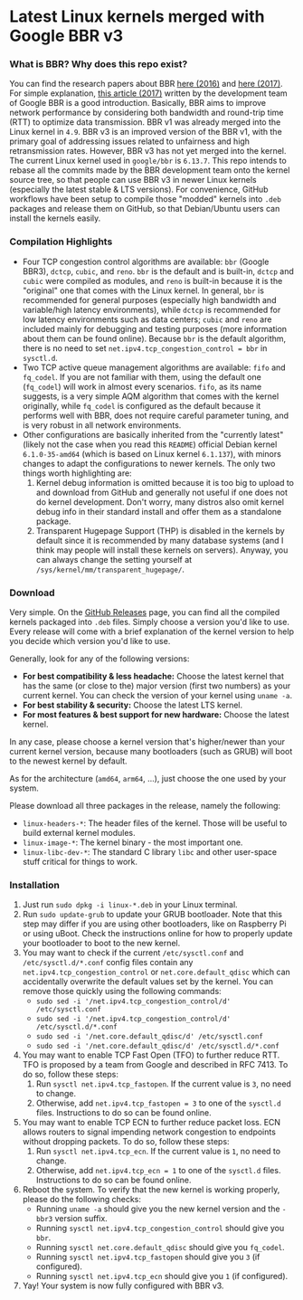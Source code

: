 # Latest Linux kernels merged with Google BBR v3

### What is BBR? Why does this repo exist?
You can find the research papers about BBR [here (2016)](https://research.google/pubs/bbr-congestion-based-congestion-control-2/) and [here (2017)](https://dl.acm.org/doi/10.1145/3009824). 
For simple explanation, [this article (2017)](https://cloud.google.com/blog/products/networking/tcp-bbr-congestion-control-comes-to-gcp-your-internet-just-got-faster) written by the development team of Google BBR is a good introduction.
Basically, BBR aims to improve network performance by considering both bandwidth and round-trip time (RTT) to optimize data transmission.
BBR v1 was already merged into the Linux kernel in `4.9`.
BBR v3 is an improved version of the BBR v1, with the primary goal of addressing issues related to unfairness and high retransmission rates.
However, BBR v3 has not yet merged into the kernel.
The current Linux kernel used in `google/bbr` is `6.13.7`. 
This repo intends to rebase all the commits made by the BBR development team onto the kernel source tree, so that people can use BBR v3 in newer Linux kernels (especially the latest stable & LTS versions).
For convenience, GitHub workflows have been setup to compile those "modded" kernels into `.deb` packages and release them on GitHub, so that Debian/Ubuntu users can install the kernels easily.

### Compilation Highlights
- Four TCP congestion control algorithms are available: `bbr` (Google BBR3), `dctcp`, `cubic`, and `reno`. `bbr` is the default and is built-in, `dctcp` and `cubic` were compiled as modules, and `reno` is built-in because it is the "original" one that comes with the Linux kernel. In general, `bbr` is recommended for general purposes (especially high bandwidth and variable/high latency environments), while `dctcp` is recommended for low latency environments such as data centers; `cubic` and `reno` are included mainly for debugging and testing purposes (more information about them can be found online). Because `bbr` is the default algorithm, there is no need to set `net.ipv4.tcp_congestion_control = bbr` in `sysctl.d`.
- Two TCP active queue management algorithms are available: `fifo` and `fq_codel`. If you are not familiar with them, using the default one (`fq_codel`) will work in almost every scenarios. `fifo`, as its name suggests, is a very simple AQM algorithm that comes with the kernel originally, while `fq_codel` is configured as the default because it performs well with BBR, does not require careful parameter tuning, and is very robust in all network environments.
- Other configurations are basically inherited from the "currently latest" (likely not the case when you read this `README`) official Debian kernel `6.1.0-35-amd64` (which is based on Linux kernel `6.1.137`), with minors changes to adapt the configurations to newer kernels. The only two things worth highlighting are:
    1. Kernel debug information is omitted because it is too big to upload to and download from GitHub and generally not useful if one does not do kernel development. Don't worry, many distros also omit kernel debug info in their standard install and offer them as a standalone package. 
    1. Transparent Hugepage Support (THP) is disabled in the kernels by default since it is recommended by many database systems (and I think may people will install these kernels on servers). Anyway, you can always change the setting yourself at `/sys/kernel/mm/transparent_hugepage/`.

### Download
Very simple. 
On the [GitHub Releases](https://github.com/XDflight/bbr3-debs/releases) page, you can find all the compiled kernels packaged into `.deb` files. 
Simply choose a version you'd like to use. 
Every release will come with a brief explanation of the kernel version to help you decide which version you'd like to use. 

Generally, look for any of the following versions:
- **For best compatibility & less headache:** Choose the latest kernel that has the same (or close to the) major version (first two numbers) as your current kernel. You can check the version of your kernel using `uname -a`.
- **For best stability & security:** Choose the latest LTS kernel.
- **For most features & best support for new hardware:** Choose the latest kernel.

In any case, please choose a kernel version that's higher/newer than your current kernel version, because many bootloaders (such as GRUB) will boot to the newest kernel by default. 

As for the architecture (`amd64`, `arm64`, ...), just choose the one used by your system.

Please download all three packages in the release, namely the following:
- `linux-headers-*`: The header files of the kernel. Those will be useful to build external kernel modules.
- `linux-image-*`: The kernel binary - the most important one.
- `linux-libc-dev-*`: The standard C library `libc` and other user-space stuff critical for things to work.

### Installation
1. Just run `sudo dpkg -i linux-*.deb` in your Linux terminal.
1. Run `sudo update-grub` to update your GRUB bootloader. Note that this step may differ if you are using other bootloaders, like on Raspberry Pi or using uBoot. Check the instructions online for how to properly update your bootloader to boot to the new kernel.
1. You may want to check if the current `/etc/sysctl.conf` and `/etc/sysctl.d/*.conf` config files contain any `net.ipv4.tcp_congestion_control` or `net.core.default_qdisc` which can accidentally overwrite the default values set by the kernel. You can remove those quickly using the following commands:
    - `sudo sed -i '/net.ipv4.tcp_congestion_control/d' /etc/sysctl.conf`
    - `sudo sed -i '/net.ipv4.tcp_congestion_control/d' /etc/sysctl.d/*.conf`
    - `sudo sed -i '/net.core.default_qdisc/d' /etc/sysctl.conf`
    - `sudo sed -i '/net.core.default_qdisc/d' /etc/sysctl.d/*.conf`
1. You may want to enable TCP Fast Open (TFO) to further reduce RTT. TFO is proposed by a team from Google and described in RFC 7413. To do so, follow these steps:
    1. Run `sysctl net.ipv4.tcp_fastopen`. If the current value is `3`, no need to change.
    1. Otherwise, add `net.ipv4.tcp_fastopen = 3` to one of the `sysctl.d` files. Instructions to do so can be found online.
1. You may want to enable TCP ECN to further reduce packet loss. ECN allows routers to signal impending network congestion to endpoints without dropping packets. To do so, follow these steps:
    1. Run `sysctl net.ipv4.tcp_ecn`. If the current value is `1`, no need to change.
    1. Otherwise, add `net.ipv4.tcp_ecn = 1` to one of the `sysctl.d` files. Instructions to do so can be found online.
1. Reboot the system. To verify that the new kernel is working properly, please do the following checks:
    - Running `uname -a` should give you the new kernel version and the `-bbr3` version suffix. 
    - Running `sysctl net.ipv4.tcp_congestion_control` should give you `bbr`.
    - Running `sysctl net.core.default_qdisc` should give you `fq_codel`.
    - Running `sysctl net.ipv4.tcp_fastopen` should give you `3` (if configured).
    - Running `sysctl net.ipv4.tcp_ecn` should give you `1` (if configured).
1. Yay! Your system is now fully configured with BBR v3.
